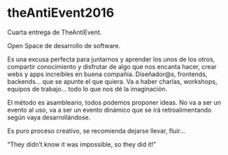 # theAntiEvent2016

Cuarta entrega de TheAntiEvent.

Open Space de desarrollo de software.

Es una excusa perfecta para juntarnos y aprender los unos de los otros, compartir conocimiento y disfrutar de algo que nos encanta hacer, crear webs y apps increíbles en buena compañía. Diseñador@s, frontends, backends… que se apunte el que quiera. Va a haber charlas, workshops, equipos de trabajo... todo lo que nos dé la imaginación.

 

El método es asambleario, todos podemos proponer ideas. No va a ser un evento al uso, va a ser un evento dinámico que se irá retroalimentando según vaya desarrollándose.

 

Es puro proceso creativo, se recomienda dejarse llevar, fluir…

 

“They didn’t know it was impossible, so they did it!”
